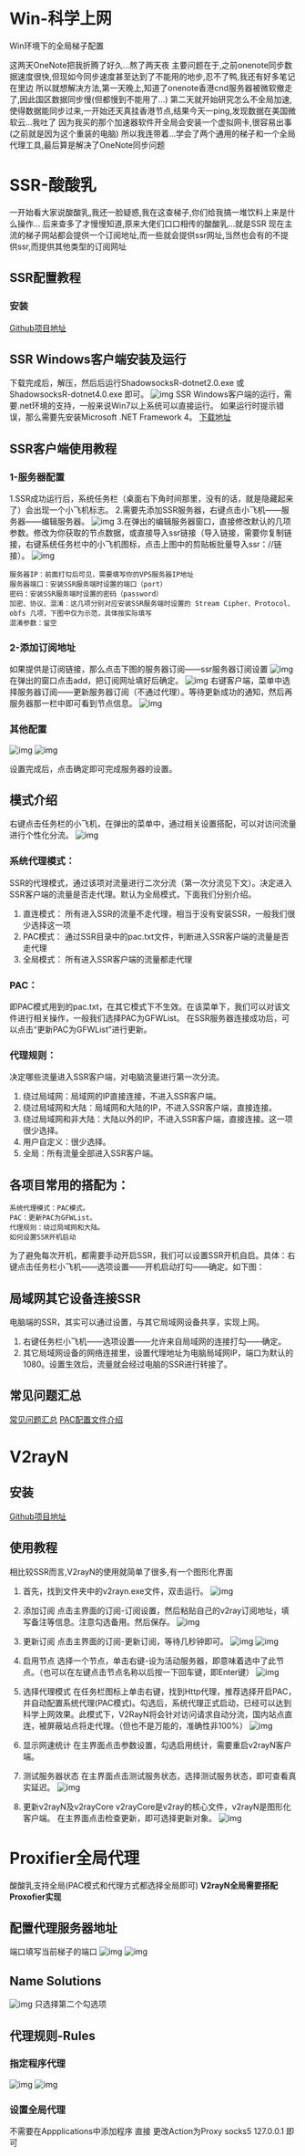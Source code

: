 # Win-科学上网



Win环境下的全局梯子配置
<!--more-->

这两天OneNote把我折腾了好久...熬了两天夜
主要问题在于,之前onenote同步数据速度很快,但现如今同步速度甚至达到了不能用的地步,忍不了鸭,我还有好多笔记在里边
所以就想解决方法,第一天晚上,知道了onenote香港cnd服务器被微软撤走了,因此国区数据同步慢(但都慢到不能用了...)
第二天就开始研究怎么不全局加速,使得数据能同步过来,一开始还天真挂香港节点,结果今天一ping,发现数据在美国微软云...我吐了
因为我买的那个加速器软件开全局会安装一个虚拟网卡,很容易出事(之前就是因为这个重装的电脑)
所以我连带着...学会了两个通用的梯子和一个全局代理工具,最后算是解决了OneNote同步问题

# SSR-酸酸乳
一开始看大家说酸酸乳,我还一脸疑惑,我在这查梯子,你们给我搞一堆饮料上来是什么操作...
后来查多了才慢慢知道,原来大佬们口口相传的酸酸乳...就是SSR
现在主流的梯子网站都会提供一个订阅地址,而一些就会提供ssr网址,当然也会有的不提供ssr,而提供其他类型的订阅网址
## SSR配置教程
### 安装
[Github项目地址](https://github.com/shadowsocksrr/shadowsocksr-csharp)

## SSR Windows客户端安装及运行
下载完成后，解压，然后后运行ShadowsocksR-dotnet2.0.exe 或 ShadowsocksR-dotnet4.0.exe 即可。
![img](https://tronwei-1254020584.cos.ap-beijing.myqcloud.com/win-4/1.png)
SSR Windows客户端的运行，需要.net环境的支持，一般来说Win7以上系统可以直接运行。
如果运行时提示错误，那么需要先安装Microsoft .NET Framework 4。
[下载地址](https://www.microsoft.com/zh-cn/download/details.aspx?id=17718)

## SSR客户端使用教程
### 1-服务器配置
1.SSR成功运行后，系统任务栏（桌面右下角时间那里，没有的话，就是隐藏起来了）会出现一个小飞机标志。
2.需要先添加SSR服务器，右键点击小飞机——服务器——编辑服务器。
![img](https://tronwei-1254020584.cos.ap-beijing.myqcloud.com/win-4/2.png)
3.在弹出的编辑服务器窗口，直接修改默认的几项参数。修改为你获取的节点数据，或直接导入ssr链接（导入链接，需要你复制链接，右键系统任务栏中的小飞机图标，点击上图中的剪贴板批量导入ssr：//链接）。
![img](https://tronwei-1254020584.cos.ap-beijing.myqcloud.com/win-4/3.png)
```
服务器IP：前面打勾后可见，需要填写你的VPS服务器IP地址
服务器端口：安装SSR服务端时设置的端口（port）
密码：安装SSR服务端时设置的密码（password）
加密、协议、混淆：这几项分别对应安装SSR服务端时设置的 Stream Cipher、Protocol、obfs 几项，下图中仅为示范，具体按实际填写
混淆参数：留空
```
### 2-添加订阅地址
如果提供是订阅链接，那么点击下图的服务器订阅——ssr服务器订阅设置
![img](https://tronwei-1254020584.cos.ap-beijing.myqcloud.com/win-4/4.png)
在弹出的窗口点击add，把订阅网址填好后确定。
![img](https://tronwei-1254020584.cos.ap-beijing.myqcloud.com/win-4/5.png)
右键客户端，菜单中选择服务器订阅——更新服务器订阅（不通过代理）。等待更新成功的通知，然后再服务器那一栏中即可看到节点信息。
![img](https://tronwei-1254020584.cos.ap-beijing.myqcloud.com/win-4/6.png)

### 其他配置
![img](https://tronwei-1254020584.cos.ap-beijing.myqcloud.com/win-4/7.png)
![img](https://tronwei-1254020584.cos.ap-beijing.myqcloud.com/win-4/8.png)

设置完成后，点击确定即可完成服务器的设置。

## 模式介绍
右键点击任务栏的小飞机，在弹出的菜单中，通过相关设置搭配，可以对访问流量进行个性化分流。
![img](https://tronwei-1254020584.cos.ap-beijing.myqcloud.com/win-4/9.png)
### 系统代理模式：
SSR的代理模式，通过该项对流量进行二次分流（第一次分流见下文）。决定进入SSR客户端的流量是否走代理。默认为全局模式，下面我们分别介绍。
1. 直连模式：
所有进入SSR的流量不走代理，相当于没有安装SSR，一般我们很少选择这一项
2. PAC模式：
通过SSR目录中的pac.txt文件，判断进入SSR客户端的流量是否走代理
3. 全局模式：
所有进入SSR客户端的流量都走代理

### PAC：
即PAC模式用到的pac.txt，在其它模式下不生效。在该菜单下，我们可以对该文件进行相关操作，一般我们选择PAC为GFWList。
在SSR服务器连接成功后，可以点击“更新PAC为GFWList”进行更新。

### 代理规则：
决定哪些流量进入SSR客户端，对电脑流量进行第一次分流。

1. 绕过局域网：局域网的IP直接连接，不进入SSR客户端。
2. 绕过局域网和大陆：局域网和大陆的IP，不进入SSR客户端，直接连接。
3. 绕过局域网和非大陆：大陆以外的IP，不进入SSR客户端，直接连接。这一项很少选择。
4. 用户自定义：很少选择。
5. 全局：所有流量全部进入SSR客户端。

## 各项目常用的搭配为：
```
系统代理模式：PAC模式。
PAC：更新PAC为GFWList。
代理规则：绕过局域网和大陆。
如何设置SSR开机启动
```
为了避免每次开机，都需要手动开启SSR，我们可以设置SSR开机自启。具体：右键点击任务栏小飞机——选项设置——开机启动打勾——确定。如下图：

## 局域网其它设备连接SSR
电脑端的SSR，其实可以通过设置，与其它局域网设备共享，实现上网。
1. 右键任务栏小飞机——选项设置——允许来自局域网的连接打勾——确定。
2. 其它局域网设备的网络连接里，设置代理地址为电脑局域网IP，端口为默认的1080。设置生效后，流量就会经过电脑的SSR进行转接了。

## 常见问题汇总
[常见问题汇总](https://www.cnblogs.com/sstealer/p/12452075.html)
[PAC配置文件介绍](https://www.dwhd.org/20160901_223415.html)

# V2rayN
## 安装
[Github项目地址](https://github.com/2dust/v2rayN)

## 使用教程
相比较SSR而言,V2rayN的使用就简单了很多,有一个图形化界面
1. 首先，找到文件夹中的v2rayn.exe文件，双击运行。
![img](https://tronwei-1254020584.cos.ap-beijing.myqcloud.com/win-4/21.png)

2. 添加订阅
点击主界面的订阅-订阅设置，然后粘贴自己的v2ray订阅地址，填写备注等信息。注意勾选备用。然后保存。
![img](https://tronwei-1254020584.cos.ap-beijing.myqcloud.com/win-4/22.png)

3. 更新订阅
点击主界面的订阅-更新订阅，等待几秒钟即可。
![img](https://tronwei-1254020584.cos.ap-beijing.myqcloud.com/win-4/24.png)
![img](https://tronwei-1254020584.cos.ap-beijing.myqcloud.com/win-4/25.png)

4. 启用节点
选择一个节点，单击右键-设为活动服务器，即意味着选中了此节点。（也可以在左键点击节点名称以后按一下回车键，即Enter键）
![img](https://tronwei-1254020584.cos.ap-beijing.myqcloud.com/win-4/26.png)

5. 选择代理模式
在任务栏图标上单击右键，找到Http代理，推荐选择开启PAC，并自动配置系统代理(PAC模式)。勾选后，系统代理正式启动，已经可以达到科学上网效果。此模式下，V2RayN将会针对访问请求自动分流，国内站点直连，被屏蔽站点将走代理。（但也不是万能的，准确性非100%）
![img](https://tronwei-1254020584.cos.ap-beijing.myqcloud.com/win-4/27.png)

6. 显示网速统计
在主界面点击参数设置，勾选启用统计，需要重启v2rayN客户端。

7. 测试服务器状态
在主界面点击测试服务状态，选择测试服务状态，即可查看真实延迟。
![img](https://tronwei-1254020584.cos.ap-beijing.myqcloud.com/win-4/28.png)

8. 更新v2rayN及v2rayCore
v2rayCore是v2ray的核心文件，v2rayN是图形化客户端。
在主界面点击检查更新，即可选择更新对象。
![img](https://tronwei-1254020584.cos.ap-beijing.myqcloud.com/win-4/29.png)

# Proxifier全局代理
酸酸乳支持全局(PAC模式和代理方式都选择全局即可)
**V2rayN全局需要搭配 Proxofier实现**
## 配置代理服务器地址
端口填写当前梯子的端口
![img](https://tronwei-1254020584.cos.ap-beijing.myqcloud.com/win-4/31.png)
![img](https://tronwei-1254020584.cos.ap-beijing.myqcloud.com/win-4/32.png)

## Name Solutions
![img](https://tronwei-1254020584.cos.ap-beijing.myqcloud.com/win-4/34.png)
只选择第二个勾选项

## 代理规则-Rules
### 指定程序代理
![img](https://tronwei-1254020584.cos.ap-beijing.myqcloud.com/win-4/35.png)
![img](https://tronwei-1254020584.cos.ap-beijing.myqcloud.com/win-4/36.png)

### 设置全局代理
不需要在Appplications中添加程序
直接 更改Action为Proxy socks5 127.0.0.1 即可
